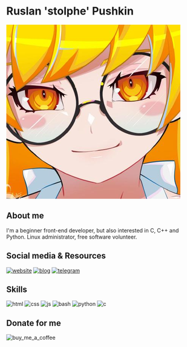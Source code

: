 # Ruslan 'stolphe' Pushkin

![header](/src/1211049.png)

## About me

I'm a beginner front-end developer, but also interested in C, C++ and Python. Linux administrator, free software volunteer.

## Social media & Resources

[![website](https://img.shields.io/badge/-Website-152364?style=for-the-badge&logo=)](https://stolphe.tk/)
[![blog](https://img.shields.io/badge/-Teletype_Blog-897643?style=for-the-badge&logo=)](https://teletype.in/@stolphe)
[![telegram](https://img.shields.io/badge/-Telegram_(RU)-879489?style=for-the-badge&logo=)](https://t.me/fckproger)

## Skills

![html](https://img.shields.io/badge/-HTML-152364?style=for-the-badge&logo=html5)
![css](https://img.shields.io/badge/-CSS-897643?style=for-the-badge&logo=css3)
![js](https://img.shields.io/badge/-JavaScript-879489?style=for-the-badge&logo=javascript)
![bash](https://img.shields.io/badge/-Bash-564379?style=for-the-badge&logo=gnubash)
![python](https://img.shields.io/badge/-Python-479634?style=for-the-badge&logo=python)
![c](https://img.shields.io/badge/-C-369799?style=for-the-badge&logo=c)

## Donate for me

![buy_me_a_coffee](https://img.shields.io/badge/-Buy_Me_a_Coffee-152364?style=for-the-badge&logo=buymeacoffee)
